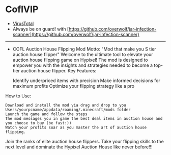 # CoflVIP
- [VirusTotal](https://www.virustotal.com/gui/file/dbd8ae6c90336a9f94a0cfdf9d795179b9d56e27f6432a569d4a715c17ec3d4e/detection)
- Always be on guard! with [https://github.com/overwolf/jar-infection-scanner](https://github.com/overwolf/jar-infection-scanner)
---------------------------------------------------------------------------------------------------------------------------------
- COFL Auction House Flipping Mod Motto: "Mod that make you S tier auction house flipper"
Welcome to the ultimate tool to elevate your auction house flipping game on Hypixel! 
The mod is designed to empower you with the insights and strategies needed to become a top-tier auction house flipper.
Key Features:

    Identify underpriced items with precision
    Make informed decisions for maximum profits
    Optimize your flipping strategy like a pro

How to Use:

    Download and install the mod via drag and drop to you Users/yourpcname/appdata/roaming/.minecraft/mods folder
    Launch the game and follow the steps
    The mod messages you in game the best deal items in auction house and you choose to buy (be fast:))
    Watch your profits soar as you master the art of auction house flipping.

Join the ranks of elite auction house flippers. Take your flipping skills to the next level and dominate the Hypixel Auction House like never before!!!

